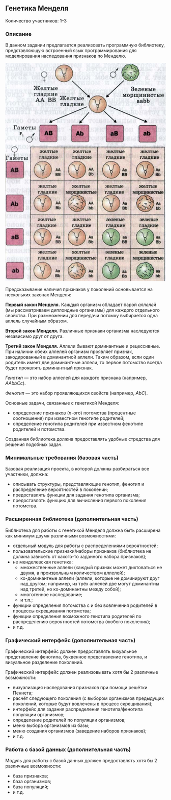 Генетика Менделя
----------------

Количество участников: 1–3

### Описание

В данном задании предлагается реализовать программную библиотеку, представляющую
встроенный язык программирования для моделирования наследования признаков
по Менделю.

![Независимое наследование признаков.](images/mendel.jpg)

Предсказывание наличия признаков у поколений основывается на нескольких законах Менделя:

**Первый закон Менделя.**
Каждый организм обладает парой *аллелей* (мы рассматриваем диплоидные организмы) для каждого
отдельного свойства. При размножении для передачи потомку выбирается одна аллель случайным образом.

**Второй закон Менделя.**
Различные признаки организма наследуются независимо друг от друга.

**Третий закон Менделя.**
Аллели бывают доминантные и рецессивные. При наличии обеих аллелей организм проявляет признак,
закодированный в доминантной аллели. Таким образом, если один родитель имеет две доминантные
аллели, то первое потомство всегда будет проявлять доминантный признак.

*Генотип* — это набор аллелей для каждого признака (например, *AAbbCc*).

*Фенотип* — это набор проявляющихся свойств (например, *AbC*).

Основные задачи, связанные с генетикой Менделя:

- определение признаков ($n$-ого) потомства (процентные соотношения) при известном генотипе родителей;
- определение генотипа родителей при известном фенотипе родителей и потомства.

Созданная библиотека должна предоставлять удобные стредства для решения подобных задач.

### Минимальные требования (базовая часть)

Базовая реализация проекта, в которой должны разбираться все участники, должна:

- описывать структуры, представляющие генотип, фенотип и распределение вероятностей в поколении;
- предоставлять функции для задания генотипа организма;
- предоставлять функцию для вычисления первого поколения потомства.

### Расширенная библиотека (дополнительная часть)

Библиотека для работы с генетикой Менделя должна быть расширена как минимум
двумя различными возможностями:

- отдельный модуль для работы с распределениями вероятностей;
- пользовательские признаки/наборы признаков (библиотека не должна зависеть от какого-то заданного набора признаков);
- не менделевская генетика:
    - множественные аллели (каждый признак может диктоваться не двумя, а произвольным количеством аллелей);
    - ко-доминантные аллели (аллели, которые не доминируют друг над другом;
      например, из трёх аллелей две могут доминантны над третей, но ко-доминантны между собой);
    - многогенное наследование;
    - и т.п.;
- функции определения потомства с и без вовлечения родителей в процессы скрещивания потомства;
- функции определения возможного генотипа родителей по распределению вероятностей потомства (любого поколения);
- и т.д.

### Графический интерфейс (дополнительная часть)

Графический интерфейс должен предоставлять визуальное представление фенотипа,
буквенное представление генотипа, и визуальное разделение поколений.

Графический интерфейс должен реализовывать хотя бы 2 различные возможности:

- визуализация наследования признаков при помощи решётки Пеннета;
- расчёт следующего поколения (с выбором организмов предыдущих поколений, которые будут вовлечены в процесс скрещивания);
- интерфейс для задания распределения генотипа/фенотипа популяции организмов;
- определение родителей по популяции организмов;
- меню выбора организмов из базы;
- меню создания организмов (заведение наборов признаков);
- и т.д.

### Работа с базой данных (дополнительная часть)

Модуль для работы с базой данных должен предоставлять хотя бы 2 различные возможности:

- база признаков;
- база организмов;
- база популяций;
- и т.д.


